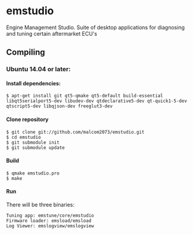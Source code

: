 # emstudio
Engine Management Studio. Suite of desktop applications for diagnosing and tuning certain aftermarket ECU's

## Compiling

### Ubuntu 14.04 or later:

#### Install dependencies:

```
$ apt-get install git qt5-qmake qt5-default build-essential libqt5serialport5-dev libudev-dev qtdeclarative5-dev qt-quick1-5-dev qtscript5-dev libqjson-dev freeglut3-dev
```

#### Clone repository

```
$ git clone git://github.com/malcom2073/emstudio.git
$ cd emstudio
$ git submodule init
$ git submodule update
```

#### Build

```
$ qmake emstudio.pro
$ make
```

#### Run

There will be three binaries:

```
Tuning app: emstune/core/emstudio
Firmware loader: emsload/emsload
Log Viewer: emslogview/emslogview
```
